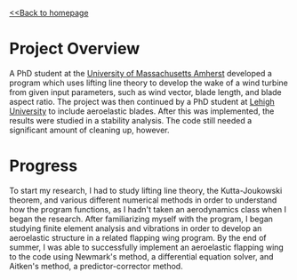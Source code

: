 [<<Back to homepage](https://liam-magargal.github.io/Liam-Magargal/)

# Project Overview
A PhD student at the [University of Massachusetts Amherst](https://scholarworks.umass.edu/open_access_dissertations/516/) developed a program which uses lifting line theory to develop the wake of a wind turbine from given input parameters, such as wind vector, blade length, and blade aspect ratio. The project was then continued by a PhD student at [Lehigh University](https://preserve.lehigh.edu/etd/4247/) to include aeroelastic blades. After this was implemented, the results were studied in a stability analysis. The code still needed a significant amount of cleaning up, however.

# Progress
To start my research, I had to study lifting line theory, the Kutta-Joukowski theorem, and various different numerical methods in order to understand how the program functions, as I hadn't taken an aerodynamics class when I began the research. After familiarizing myself with the program, I began studying finite element analysis and vibrations in order to develop an aeroelastic structure in a related flapping wing program. By the end of summer, I was able to successfully implement an aeroelastic flapping wing to the code using Newmark's method, a differential equation solver, and Aitken's method, a predictor-corrector method.
